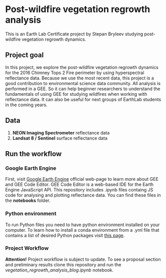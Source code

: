 # Post-wildfire vegetation regrowth analysis
This is an Earth Lab Certificate project by Stepan Bryleev studying post-wildfire vegetation regrowth dynamics.

## Project goal 
In this project, we explore the post-wildfire vegetation regrowth dynamics for the 2016 Chimney Tops 2 Fire perimeter by using hyperspectral reflectance data. Because we use the most recent data, this project is a good contribution to environmental science data community. All analysis is performed in a GEE. So it can help beginner researchers to understand the fundamentals of using GEE for studying wildfires when working with reflectance data. It can also be useful for next groups of EarthLab students in the coming years.

## Data
1. **NEON Imaging Spectrometer** reflectance data
2. **Landsat 8 / Sentinel** surface reflectance data

## Run the workflow
### Google Earth Engine
First, visit [Google Earth Engine](https://earthengine.google.com/) official web-page to learn more about GEE and GEE Code Editor. GEE Code Editor is a web-based IDE for the Earth Engine JavaScript API. This repository includes .ipynb files containg JS code for analysing and plotting reflectance data. You can find these files in the **notebooks** folder.

### Python environment
To run Python files you need to have python environment installed on your computer. To learn how to install a conda environment from a .yml file that contains a list of desired Python packages visit [this page](https://www.earthdatascience.org/workshops/setup-earth-analytics-python/setup-python-conda-earth-analytics-environment/).

### Project Workflow
**Attention!** Project workflow is subject to update. To see a proposal section and preliminary results clone this repository and run the *vegetation_regrowth_analysis_blog.ipynb* notebook.
